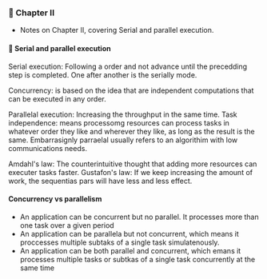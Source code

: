 <!-- Imported from: Readme.md -->
### 📖 Chapter II

- Notes on Chapter II, covering Serial and parallel execution.

#### 🏃 Serial and parallel execution

Serial execution: Following a order and not advance until the precedding step is completed.
One after another is the serially mode.

Concurrency: is based on the idea that are independent computations that can be executed in any order.


Parallelal execution: Increasing the throughput in the same time. Task independence: means processomg resources can process tasks in
whatever order they like and wherever they like, as long as the result is the same.
Embarrasignly parraelal usually refers to an algorithim with low communications needs.

Amdahl's law: The counterintuitive thought that adding more resources can executer tasks faster.
Gustafon's law: If we keep increasing the amount of work, the sequentias pars will have less and less effect.

#### Concurrency vs parallelism

- An application can be concurrent but no parallel. It processes more than one task over a given period
- An application can be parallela but not concurrent, which means it proccesses multiple subtaks of a single task simulatenously.
- An application can be both parallel and concurrent, which emans it processes multiple tasks or
subtkas of a single task concurrently at the same time

